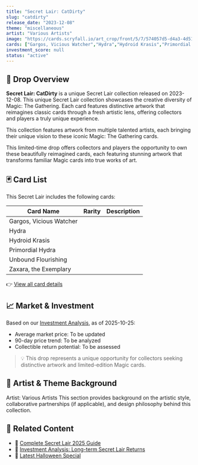```yaml
---
title: "Secret Lair: CatDirty"
slug: "catdirty"
release_date: "2023-12-08"
theme: "miscellaneous"
artist: "Various Artists"
image: "https://cards.scryfall.io/art_crop/front/5/7/574057d5-d4a3-4d51-9f53-830d533426b2.jpg?1759032984"
cards: ["Gargos, Vicious Watcher","Hydra","Hydroid Krasis","Primordial Hydra","Unbound Flourishing","Zaxara, the Exemplary"]
investment_score: null
status: "active"
---
```


## 💠 Drop Overview
**Secret Lair: CatDirty** is a unique Secret Lair collection released on 2023-12-08. This unique Secret Lair collection showcases the creative diversity of Magic: The Gathering. Each card features distinctive artwork that reimagines classic cards through a fresh artistic lens, offering collectors and players a truly unique experience.

This collection features artwork from multiple talented artists, each bringing their unique vision to these iconic Magic: The Gathering cards.

This limited-time drop offers collectors and players the opportunity to own these beautifully reimagined cards, each featuring stunning artwork that transforms familiar Magic cards into true works of art.

## 🃏 Card List
This Secret Lair includes the following cards:

| Card Name | Rarity | Description |
|-----------|---------|-------------|
| Gargos, Vicious Watcher |  |  |
| Hydra |  |  |
| Hydroid Krasis |  |  |
| Primordial Hydra |  |  |
| Unbound Flourishing |  |  |
| Zaxara, the Exemplary |  |  |

👉 [View all card details](/cards?drop=catdirty)

## 📈 Market & Investment
Based on our [Investment Analysis](/investment/catdirty), as of 2025-10-25:
- Average market price: To be updated
- 90-day price trend: To be analyzed
- Collectible return potential: To be assessed

> 💡 This drop represents a unique opportunity for collectors seeking distinctive artwork and limited-edition Magic cards.

## 🎨 Artist & Theme Background
Artist: Various Artists
This section provides background on the artistic style, collaborative partnerships (if applicable), and design philosophy behind this collection.

## 🔗 Related Content
- 📰 [Complete Secret Lair 2025 Guide](/news/secret-lair-2025-complete-guide)
- 💼 [Investment Analysis: Long-term Secret Lair Returns](/investment)
- 🎃 [Latest Halloween Special](/drops/secret-scare-superdrop-2025)